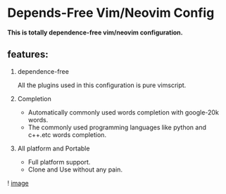 # Depends-Free Vim/Neovim Config

**This is totally dependence-free vim/neovim configuration.**

## features:

1. dependence-free 

    All the plugins used in this configuration  is pure vimscript.

2. Completion

    - Automatically commonly used words completion with google-20k words.
    - The commonly used programming languages like python and c++.etc words
    completion.

3. All platform and Portable

    - Full platform support.
    - Clone and Use without any pain.

! [image](./snap1.png)
